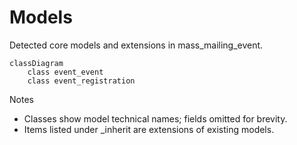 # Models

Detected core models and extensions in mass_mailing_event.

```mermaid
classDiagram
    class event_event
    class event_registration
```

Notes
- Classes show model technical names; fields omitted for brevity.
- Items listed under _inherit are extensions of existing models.
